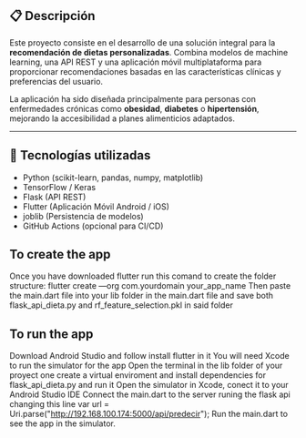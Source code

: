 ## 📋 Descripción

Este proyecto consiste en el desarrollo de una solución integral para la **recomendación de dietas personalizadas**. Combina modelos de machine learning, una API REST y una aplicación móvil multiplataforma para proporcionar recomendaciones basadas en las características clínicas y preferencias del usuario.

La aplicación ha sido diseñada principalmente para personas con enfermedades crónicas como **obesidad**, **diabetes** o **hipertensión**, mejorando la accesibilidad a planes alimenticios adaptados.

---

## 🚀 Tecnologías utilizadas

- Python (scikit-learn, pandas, numpy, matplotlib)
- TensorFlow / Keras
- Flask (API REST)
- Flutter (Aplicación Móvil Android / iOS)
- joblib (Persistencia de modelos)
- GitHub Actions (opcional para CI/CD)


## To create the app

Once you have downloaded flutter run this comand to create the folder structure: flutter create —org com.yourdomain your_app_name
Then paste the main.dart file into your lib folder in the main.dart file and save both flask_api_dieta.py and rf_feature_selection.pkl in said folder

## To run the app
Download Android Studio and follow install flutter in it
You will need Xcode to run the simulator for the app
Open the terminal in the lib folder of your proyect one create a virtual enviroment and install dependencies for flask_api_dieta.py and run it 
Open the simulator in Xcode,  conect it to your Android Studio IDE
Connect the main.dart to the server runing the flask api changing this line var url = Uri.parse("http://192.168.100.174:5000/api/predecir");
Run the main.dart to see the app in the simulator.



